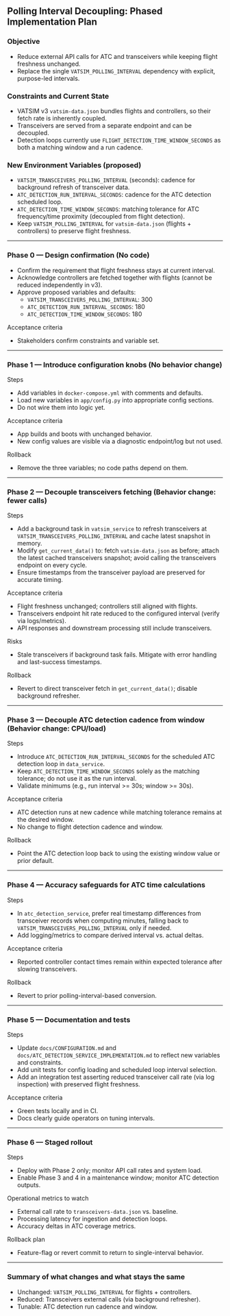 ## Polling Interval Decoupling: Phased Implementation Plan

### Objective
- Reduce external API calls for ATC and transceivers while keeping flight freshness unchanged.
- Replace the single `VATSIM_POLLING_INTERVAL` dependency with explicit, purpose-led intervals.

### Constraints and Current State
- VATSIM v3 `vatsim-data.json` bundles flights and controllers, so their fetch rate is inherently coupled.
- Transceivers are served from a separate endpoint and can be decoupled.
- Detection loops currently use `FLIGHT_DETECTION_TIME_WINDOW_SECONDS` as both a matching window and a run cadence.

### New Environment Variables (proposed)
- `VATSIM_TRANSCEIVERS_POLLING_INTERVAL` (seconds): cadence for background refresh of transceiver data.
- `ATC_DETECTION_RUN_INTERVAL_SECONDS`: cadence for the ATC detection scheduled loop.
- `ATC_DETECTION_TIME_WINDOW_SECONDS`: matching tolerance for ATC frequency/time proximity (decoupled from flight detection).
- Keep `VATSIM_POLLING_INTERVAL` for `vatsim-data.json` (flights + controllers) to preserve flight freshness.

---

### Phase 0 — Design confirmation (No code)
- Confirm the requirement that flight freshness stays at current interval.
- Acknowledge controllers are fetched together with flights (cannot be reduced independently in v3).
- Approve proposed variables and defaults:
  - `VATSIM_TRANSCEIVERS_POLLING_INTERVAL`: 300
  - `ATC_DETECTION_RUN_INTERVAL_SECONDS`: 180
  - `ATC_DETECTION_TIME_WINDOW_SECONDS`: 180

Acceptance criteria
- Stakeholders confirm constraints and variable set.

---

### Phase 1 — Introduce configuration knobs (No behavior change)
Steps
- Add variables in `docker-compose.yml` with comments and defaults.
- Load new variables in `app/config.py` into appropriate config sections.
- Do not wire them into logic yet.

Acceptance criteria
- App builds and boots with unchanged behavior.
- New config values are visible via a diagnostic endpoint/log but not used.

Rollback
- Remove the three variables; no code paths depend on them.

---

### Phase 2 — Decouple transceivers fetching (Behavior change: fewer calls)
Steps
- Add a background task in `vatsim_service` to refresh transceivers at `VATSIM_TRANSCEIVERS_POLLING_INTERVAL` and cache latest snapshot in memory.
- Modify `get_current_data()` to: fetch `vatsim-data.json` as before; attach the latest cached transceivers snapshot; avoid calling the transceivers endpoint on every cycle.
- Ensure timestamps from the transceiver payload are preserved for accurate timing.

Acceptance criteria
- Flight freshness unchanged; controllers still aligned with flights.
- Transceivers endpoint hit rate reduced to the configured interval (verify via logs/metrics).
- API responses and downstream processing still include transceivers.

Risks
- Stale transceivers if background task fails. Mitigate with error handling and last-success timestamps.

Rollback
- Revert to direct transceiver fetch in `get_current_data()`; disable background refresher.

---

### Phase 3 — Decouple ATC detection cadence from window (Behavior change: CPU/load)
Steps
- Introduce `ATC_DETECTION_RUN_INTERVAL_SECONDS` for the scheduled ATC detection loop in `data_service`.
- Keep `ATC_DETECTION_TIME_WINDOW_SECONDS` solely as the matching tolerance; do not use it as the run interval.
- Validate minimums (e.g., run interval >= 30s; window >= 30s).

Acceptance criteria
- ATC detection runs at new cadence while matching tolerance remains at the desired window.
- No change to flight detection cadence and window.

Rollback
- Point the ATC detection loop back to using the existing window value or prior default.

---

### Phase 4 — Accuracy safeguards for ATC time calculations
Steps
- In `atc_detection_service`, prefer real timestamp differences from transceiver records when computing minutes, falling back to `VATSIM_TRANSCEIVERS_POLLING_INTERVAL` only if needed.
- Add logging/metrics to compare derived interval vs. actual deltas.

Acceptance criteria
- Reported controller contact times remain within expected tolerance after slowing transceivers.

Rollback
- Revert to prior polling-interval-based conversion.

---

### Phase 5 — Documentation and tests
Steps
- Update `docs/CONFIGURATION.md` and `docs/ATC_DETECTION_SERVICE_IMPLEMENTATION.md` to reflect new variables and constraints.
- Add unit tests for config loading and scheduled loop interval selection.
- Add an integration test asserting reduced transceiver call rate (via log inspection) with preserved flight freshness.

Acceptance criteria
- Green tests locally and in CI.
- Docs clearly guide operators on tuning intervals.

---

### Phase 6 — Staged rollout
Steps
- Deploy with Phase 2 only; monitor API call rates and system load.
- Enable Phase 3 and 4 in a maintenance window; monitor ATC detection outputs.

Operational metrics to watch
- External call rate to `transceivers-data.json` vs. baseline.
- Processing latency for ingestion and detection loops.
- Accuracy deltas in ATC coverage metrics.

Rollback plan
- Feature-flag or revert commit to return to single-interval behavior.

---

### Summary of what changes and what stays the same
- Unchanged: `VATSIM_POLLING_INTERVAL` for flights + controllers.
- Reduced: Transceivers external calls (via background refresher).
- Tunable: ATC detection run cadence and window.



